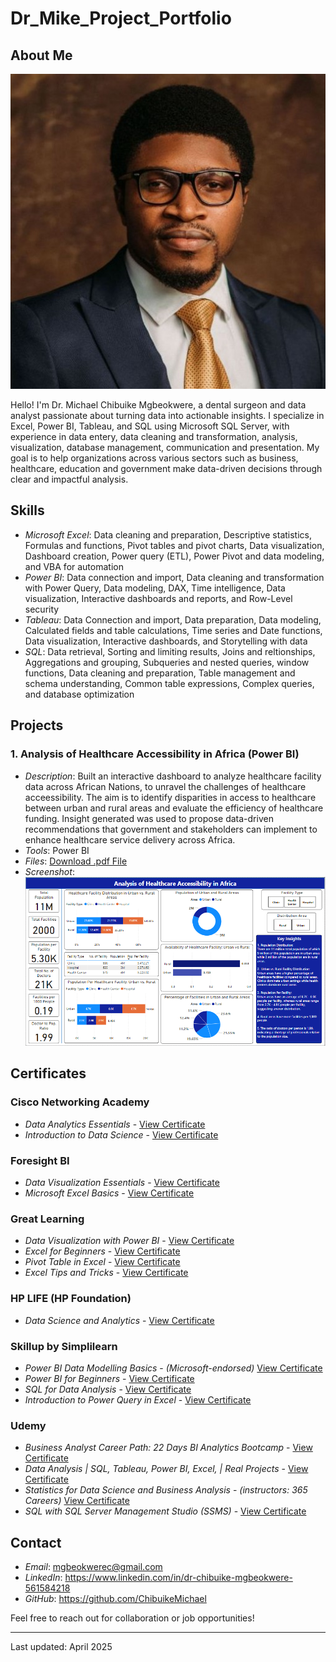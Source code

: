 # Dr_Mike_Project_Portfolio

## About Me
![Profile Photo](images/profile.jpg)

Hello! I'm Dr. Michael Chibuike Mgbeokwere, a dental surgeon and data analyst passionate about turning data into actionable insights. I specialize in Excel, Power BI, Tableau, and SQL using Microsoft SQL Server, with experience in data entery, data cleaning and transformation, analysis, visualization, database management, communication and presentation. My goal is to help organizations across various sectors such as business, healthcare, education and government make data-driven decisions through clear and impactful analysis.

## Skills
- *Microsoft Excel*: Data cleaning and preparation, Descriptive statistics, Formulas and functions, Pivot tables and pivot charts, Data visualization, Dashboard creation, Power query (ETL), Power Pivot and data modeling, and VBA for automation
- *Power BI*: Data connection and import, Data cleaning and transformation with Power Query, Data modeling, DAX, Time intelligence, Data visualization, Interactive dashboards and reports, and Row-Level security
- *Tableau*: Data Connection and import, Data preparation, Data modeling, Calculated fields and table calculations, Time series and Date functions, Data visualization, Interactive dashboards, and Storytelling with data
- *SQL*: Data retrieval, Sorting and limiting results, Joins and reltionships, Aggregations and grouping, Subqueries and nested queries,  window functions, Data cleaning and preparation, Table management and schema understanding, Common table expressions, Complex queries, and database optimization

## Projects

### 1. Analysis of Healthcare Accessibility in Africa (Power BI)
- *Description*: Built an interactive dashboard to analyze healthcare facility data across African Nations, to unravel the challenges of healthcare acceessibility. The aim is to identify disparities in access to healthcare between urban and rural areas and evaluate the efficiency of healthcare funding. Insight generated was used to propose data-driven recommendations that government and stakeholders can implement to enhance healthcare service delivery across Africa.
- *Tools*: Power BI
- *Files*: [Download .pdf File](projects/Healthcare-Accessibility-in-Africa-File.pdf)
- *Screenshot*: ![Healthcare Accessibility Dashboard](images/Healthcare-Accessibility-Dashboard.png)

## Certificates

### Cisco Networking Academy

- *Data Analytics Essentials* - [View Certificate](certificates/Cisco-Data-Analytics-Essentials-Certificate.pdf)
- *Introduction to Data Science* - [View Certificate](certificates/Cisco-introduction-to-data-science-certificate.pdf)

### Foresight BI
 
- *Data Visualization Essentials* - [View Certificate](certificates/Foresight-BI-Data-visualization-essentials.pdf)
- *Microsoft Excel Basics* - [View Certificate](certificates/Foresight-BI-Excel-certificate.pdf)

### Great Learning 

- *Data Visualization with Power BI* - [View Certificate](certificates/GL-Data-visualization-Certificate.pdf)
- *Excel for Beginners* - [View Certificate](certificates/GL-Excel-for-beginners-certificate.pdf)
- *Pivot Table in Excel* - [View Certificate](certificates/Great-learning-certificate-Pivot-table.pdf)
- *Excel Tips and Tricks* - [View Certificate](certificates/Great-learning-certificate-on-Excel-Tips.pdf)

### HP LIFE (HP Foundation)

- *Data Science and Analytics* - [View Certificate](certificates/Hp-life-certificate-on-data-science-and-analytics.pdf)

### Skillup by Simplilearn

- *Power BI Data Modelling Basics* - *(Microsoft-endorsed)* [View Certificate](certificates/Simplelearn-Certificate-POWERBI-Data-Modelling-Basics.pdf)
- *Power BI for Beginners* - [View Certificate](certificates/Simplelearn-Certificate-POWERBI-for-Beginners.pdf)
- *SQL for Data Analysis* - [View Certificate](certificates/Simplilearn-Certificate-SQL-for-Data-Analysis.pdf)
- *Introduction to Power Query in Excel* - [View Certificate](certificates/Simplelearn-certificate-on-power-query.pdf)

### Udemy

- *Business Analyst Career Path: 22 Days BI Analytics Bootcamp* - [View Certificate](certificates/Udemy-Business-Analyst-Career-Path-Using-Excel-and-PowerBI.pdf)
- *Data Analysis | SQL, Tableau, Power BI, Excel, | Real Projects* - [View Certificate](certificates/Udemy-Certificate-on-Data-Analysis-with-Tableau-PowerBI-Excel-and-SQL.pdf)
- *Statistics for Data Science and Business Analysis* - *(instructors: 365 Careers)* [View Certificate](certificates/Udemy-statistics-for-data-science-certificate.pdf)
- *SQL with SQL Server Management Studio (SSMS)* - [View Certificate](certificate/Udemy-SQL-with-SQL-Server-Management-Studio-(SSMS).pdf)

## Contact
- *Email*: mgbeokwerec@gmail.com
- *LinkedIn*: https://www.linkedin.com/in/dr-chibuike-mgbeokwere-561584218
- *GitHub*: https://github.com/ChibuikeMichael

Feel free to reach out for collaboration or job opportunities!

---
Last updated: April 2025
